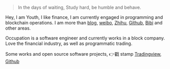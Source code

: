 

> In the days of waiting,
> Study hard, be humble and behave.


Hey, I am Youth, I like finance, I am currently engaged in programming and blockchain operations. I am more than [blog](https://huangxinglong.github.io/), [weibo](https://weibo.com/6597050009/profile?topnav=1&wvr=6&is_all=1
), [Zhihu](https://www.zhihu.com/people/molly-20-83
), [Github](http://github.com/huangxinglong), [Bibi](https://space.bilibili.com/388565246
) and other areas.

Occupation is a software engineer and currently works in a block company. Love the financial industry, as well as programmatic trading.

Some works and open source software projects, 👉戳 stamp [Tradingview](https://cn.tradingview.com/u/huangxinglong/), [Github](http://github.com/huangxinglong)


